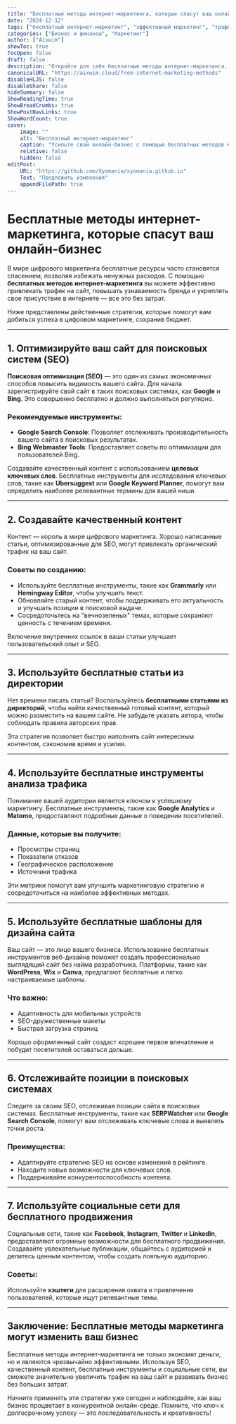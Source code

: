```yaml
---
title: "Бесплатные методы интернет-маркетинга, которые спасут ваш онлайн-бизнес"
date: "2024-12-12"
tags: ["бесплатный интернет-маркетинг", "эффективный маркетинг", "трафик на сайт", "SEO-инструменты", "цифровой маркетинг"]
categories: ["Бизнес и финансы", "Маркетинг"]
author: ["Aixwim"]
showToc: true
TocOpen: false
draft: false
description: "Откройте для себя бесплатные методы интернет-маркетинга, которые помогут увеличить трафик на ваш сайт и развивать бизнес без лишних затрат."
canonicalURL: "https://aixwim.cloud/free-internet-marketing-methods"
disableHLJS: false
disableShare: false
hideSummary: false
ShowReadingTime: true
ShowBreadCrumbs: true
ShowPostNavLinks: true
ShowWordCount: true
cover:
    image: ""
    alt: "Бесплатный интернет-маркетинг"
    caption: "Усильте свой онлайн-бизнес с помощью бесплатных методов маркетинга."
    relative: false
    hidden: false
editPost:
    URL: "https://github.com/Xyomania/xyomania.github.io"
    Text: "Предложить изменения"
    appendFilePath: true
---
```


# Бесплатные методы интернет-маркетинга, которые спасут ваш онлайн-бизнес

В мире цифрового маркетинга бесплатные ресурсы часто становятся спасением, позволяя избежать ненужных расходов. С помощью **бесплатных методов интернет-маркетинга** вы можете эффективно привлекать трафик на сайт, повышать узнаваемость бренда и укреплять свое присутствие в интернете — все это без затрат.

Ниже представлены действенные стратегии, которые помогут вам добиться успеха в цифровом маркетинге, сохранив бюджет.

---

## 1. Оптимизируйте ваш сайт для поисковых систем (SEO)

**Поисковая оптимизация (SEO)** — это один из самых экономичных способов повысить видимость вашего сайта. Для начала зарегистрируйте свой сайт в таких поисковых системах, как **Google** и **Bing**. Это совершенно бесплатно и должно выполняться регулярно.

### Рекомендуемые инструменты:
- **Google Search Console**: Позволяет отслеживать производительность вашего сайта в поисковых результатах.
- **Bing Webmaster Tools**: Предоставляет советы по оптимизации для пользователей Bing.

Создавайте качественный контент с использованием **целевых ключевых слов**. Бесплатные инструменты для исследования ключевых слов, такие как **Ubersuggest** или **Google Keyword Planner**, помогут вам определить наиболее релевантные термины для вашей ниши.

---

## 2. Создавайте качественный контент

Контент — король в мире цифрового маркетинга. Хорошо написанные статьи, оптимизированные для SEO, могут привлекать органический трафик на ваш сайт.

### Советы по созданию:
- Используйте бесплатные инструменты, такие как **Grammarly** или **Hemingway Editor**, чтобы улучшить текст.
- Обновляйте старый контент, чтобы поддерживать его актуальность и улучшать позиции в поисковой выдаче.
- Сосредоточьтесь на "вечнозеленых" темах, которые сохраняют ценность с течением времени.

Включение внутренних ссылок в ваши статьи улучшает пользовательский опыт и SEO.

---

## 3. Используйте бесплатные статьи из директории

Нет времени писать статьи? Воспользуйтесь **бесплатными статьями из директорий**, чтобы найти качественный готовый контент, который можно разместить на вашем сайте. Не забудьте указать автора, чтобы соблюдать правила авторских прав.

Эта стратегия позволяет быстро наполнить сайт интересным контентом, сэкономив время и усилия.

---

## 4. Используйте бесплатные инструменты анализа трафика

Понимание вашей аудитории является ключом к успешному маркетингу. Бесплатные инструменты, такие как **Google Analytics** и **Matomo**, предоставляют подробные данные о поведении посетителей.

### Данные, которые вы получите:
- Просмотры страниц
- Показатели отказов
- Географическое расположение
- Источники трафика

Эти метрики помогут вам улучшить маркетинговую стратегию и сосредоточиться на наиболее эффективных методах.

---

## 5. Используйте бесплатные шаблоны для дизайна сайта

Ваш сайт — это лицо вашего бизнеса. Использование бесплатных инструментов веб-дизайна поможет создать профессионально выглядящий сайт без найма разработчика. Платформы, такие как **WordPress**, **Wix** и **Canva**, предлагают бесплатные и легко настраиваемые шаблоны.

### Что важно:
- Адаптивность для мобильных устройств
- SEO-дружественные макеты
- Быстрая загрузка страниц

Хорошо оформленный сайт создаст хорошее первое впечатление и побудит посетителей оставаться дольше.

---

## 6. Отслеживайте позиции в поисковых системах

Следите за своим SEO, отслеживая позиции сайта в поисковых системах. Бесплатные инструменты, такие как **SERPWatcher** или **Google Search Console**, помогут вам отслеживать ключевые слова и выявлять точки роста.

### Преимущества:
- Адаптируйте стратегию SEO на основе изменений в рейтинге.
- Находите новые возможности для ключевых слов.
- Поддерживайте конкурентоспособность контента.

---

## 7. Используйте социальные сети для бесплатного продвижения

Социальные сети, такие как **Facebook**, **Instagram**, **Twitter** и **LinkedIn**, предоставляют огромные возможности для бесплатного продвижения. Создавайте увлекательные публикации, общайтесь с аудиторией и делитесь ценным контентом, чтобы создать лояльную аудиторию.

### Советы:
Используйте **хэштеги** для расширения охвата и привлечения пользователей, которые ищут релевантные темы.

---

## Заключение: Бесплатные методы маркетинга могут изменить ваш бизнес

Бесплатные методы интернет-маркетинга не только экономят деньги, но и являются чрезвычайно эффективными. Используя SEO, качественный контент, бесплатные инструменты и социальные сети, вы сможете значительно увеличить трафик на ваш сайт и развивать бизнес без больших затрат.

Начните применять эти стратегии уже сегодня и наблюдайте, как ваш бизнес процветает в конкурентной онлайн-среде. Помните, что ключ к долгосрочному успеху — это последовательность и креативность!
